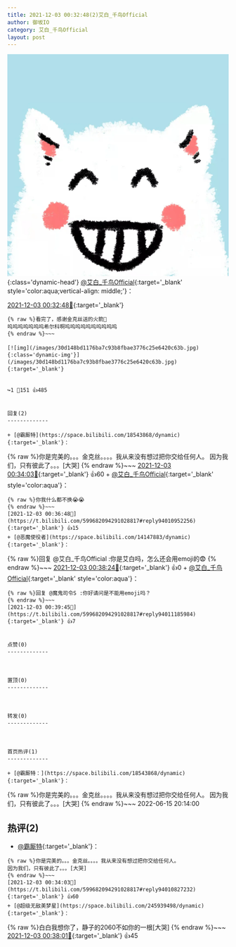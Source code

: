 ```yaml
---
title: 2021-12-03 00:32:48(2)艾白_千鸟Official
author: 御坂IO
category: 艾白_千鸟Official
layout: post
---
```


![img](/images/9ae8b9445fd0665cc014d9080156a45271be73c6.jpg){:class='dynamic-head'}
[@艾白_千鸟Official](https://space.bilibili.com/334537711/dynamic){:target='_blank' style='color:aqua;vertical-align: middle;'}：

[2021-12-03 00:32:48🔗](https://t.bilibili.com/599682094291028817){:target='_blank'}

~~~
{% raw %}看完了，感谢金克丝送的火箭🚀
呜呜呜呜呜呜呜希尔科啊呜呜呜呜呜呜呜呜呜呜
{% endraw %}~~~

[![img](/images/30d148bd1176ba7c93b8fbae3776c25e6420c63b.jpg){:class='dynamic-img'}](/images/30d148bd1176ba7c93b8fbae3776c25e6420c63b.jpg){:target='_blank'}


↪️1 💬151 👍485


回复(2)
-------------

+ [@霸厮特](https://space.bilibili.com/18543868/dynamic){:target='_blank'}：
~~~
{% raw %}你是完美的。。。金克丝。。。。我从来没有想过把你交给任何人。
因为我们，只有彼此了。。。[大哭]
{% endraw %}~~~
[2021-12-03 00:34:03🔗](https://t.bilibili.com/599682094291028817#reply94010827232){:target='_blank'} 👍60
    + [@艾白_千鸟Official](https://space.bilibili.com/334537711/dynamic){:target='_blank' style='color:aqua'}：
~~~
{% raw %}你我什么都不换😭😭
{% endraw %}~~~
[2021-12-03 00:36:48🔗](https://t.bilibili.com/599682094291028817#reply94010952256){:target='_blank'} 👍15
+ [@恶魔使役者](https://space.bilibili.com/14147883/dynamic){:target='_blank'}：
~~~
{% raw %}回复 @艾白_千鸟Official :你是艾白吗，怎么还会用emoji的😨
{% endraw %}~~~
[2021-12-03 00:38:24🔗](https://t.bilibili.com/599682094291028817#reply94011094880){:target='_blank'} 👍0
    + [@艾白_千鸟Official](https://space.bilibili.com/334537711/dynamic){:target='_blank' style='color:aqua'}：
~~~
{% raw %}回复 @魔鬼司令S :你好请问是不能用emoji吗？
{% endraw %}~~~
[2021-12-03 00:39:45🔗](https://t.bilibili.com/599682094291028817#reply94011185984){:target='_blank'} 👍7


点赞(0)
-------------



置顶(0)
-------------



转发(0)
-------------



首页热评(1)
-------------

+ [@霸厮特：](https://space.bilibili.com/18543868/dynamic){:target='_blank'}：
~~~
{% raw %}你是完美的。。。金克丝。。。。我从来没有想过把你交给任何人。
因为我们，只有彼此了。。。[大哭]
{% endraw %}~~~
2022-06-15 20:14:00


热评(2)
-------------

+ [@霸厮特](https://space.bilibili.com/18543868/dynamic){:target='_blank'}：
~~~
{% raw %}你是完美的。。。金克丝。。。。我从来没有想过把你交给任何人。
因为我们，只有彼此了。。。[大哭]
{% endraw %}~~~
[2021-12-03 00:34:03🔗](https://t.bilibili.com/599682094291028817#reply94010827232){:target='_blank'} 👍60
+ [@超级无敌美梦星](https://space.bilibili.com/245939498/dynamic){:target='_blank'}：
~~~
{% raw %}白白我想你了，静子的2060不如你的一根[大哭]
{% endraw %}~~~
[2021-12-03 00:38:01🔗](https://t.bilibili.com/599682094291028817#reply94011085440){:target='_blank'} 👍45


